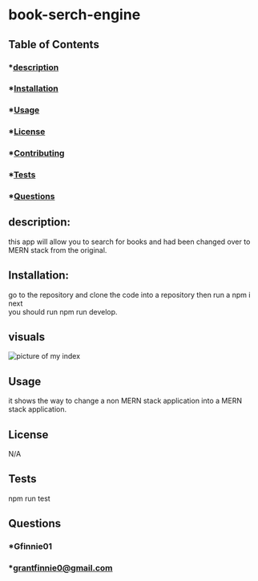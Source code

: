 # book-serch-engine

## Table of Contents
  ### *[description](#description)
  ### *[Installation](#install)
  ### *[Usage](#usage)
  ### *[License](#license)
  ### *[Contributing](#Contributing)
  ### *[Tests](#tests)
  ### *[Questions](#questions)

  ## description:
   this app will allow you to search for books and had been changed over to MERN stack from the original.
  ## Installation:
  go to the repository and clone the code into a repository then run a npm i next\
  you should run npm run develop.
  ## visuals
  ![picture of my index](./imagesME/localhost_3000_%20(1).png)
  ## Usage
  it shows the way to change a non MERN stack application into a MERN stack application.
  ## License
  N/A
  
  ## Tests
  npm run test
  ## Questions
  ### *Gfinnie01
  ### *grantfinnie0@gmail.com